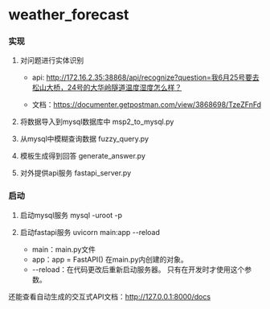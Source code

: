 # weather_forecast

### 实现
1. 对问题进行实体识别

    - api: http://172.16.2.35:38868/api/recognize?question=我6月25号要去松山大桥，24号的大华岭隧道温度湿度怎么样？

    - 文档：https://documenter.getpostman.com/view/3868698/TzeZFnFd

2. 将数据导入到mysql数据库中
msp2_to_mysql.py

3. 从mysql中模糊查询数据
fuzzy_query.py

4. 模板生成得到回答
generate_answer.py

5. 对外提供api服务
fastapi_server.py

### 启动
1. 启动mysql服务
mysql -uroot -p

2. 启动fastapi服务
uvicorn main:app --reload
    - main：main.py文件
    - app：app = FastAPI() 在main.py内创建的对象。
    - --reload：在代码更改后重新启动服务器。 只有在开发时才使用这个参数。

还能查看自动生成的交互式API文档：http://127.0.0.1:8000/docs

